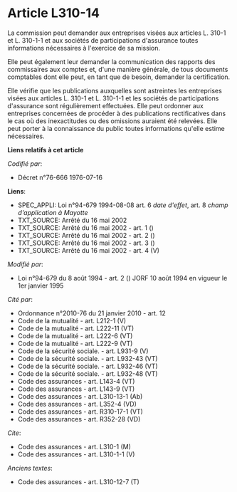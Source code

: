 # Article L310-14

La commission peut demander aux entreprises visées aux articles L. 310-1 et L. 310-1-1 et aux sociétés de participations
d'assurance toutes informations nécessaires à l'exercice de sa mission.

Elle peut également leur demander la communication des rapports des commissaires aux comptes et, d'une manière générale, de
tous documents comptables dont elle peut, en tant que de besoin, demander la certification.

Elle vérifie que les publications auxquelles sont astreintes les entreprises visées aux articles L. 310-1 et L. 310-1-1 et
les sociétés de participations d'assurance sont régulièrement effectuées. Elle peut ordonner aux entreprises concernées de
procéder à des publications rectificatives dans le cas où des inexactitudes ou des omissions auraient été relevées. Elle peut
porter à la connaissance du public toutes informations qu'elle estime nécessaires.

**Liens relatifs à cet article**

_Codifié par_:

  - Décret n°76-666 1976-07-16

**Liens**:

  - SPEC_APPLI: Loi n°94-679 1994-08-08 art. 6 *date d'effet*, art. 8 *champ d'application à Mayotte*
  - TXT_SOURCE: Arrêté du 16 mai 2002
  - TXT_SOURCE: Arrêté du 16 mai 2002 - art. 1 ()
  - TXT_SOURCE: Arrêté du 16 mai 2002 - art. 2 ()
  - TXT_SOURCE: Arrêté du 16 mai 2002 - art. 3 ()
  - TXT_SOURCE: Arrêté du 16 mai 2002 - art. 4 (V)

_Modifié par_:

  - Loi n°94-679 du 8 août 1994 - art. 2 () JORF 10 août 1994 en vigueur le 1er janvier 1995

_Cité par_:

  - Ordonnance n°2010-76 du 21 janvier 2010 - art. 12
  - Code de la mutualité - art. L212-1 (V)
  - Code de la mutualité - art. L222-11 (VT)
  - Code de la mutualité - art. L222-6 (VT)
  - Code de la mutualité - art. L222-9 (VT)
  - Code de la sécurité sociale. - art. L931-9 (V)
  - Code de la sécurité sociale. - art. L932-43 (VT)
  - Code de la sécurité sociale. - art. L932-46 (VT)
  - Code de la sécurité sociale. - art. L932-48 (VT)
  - Code des assurances - art. L143-4 (VT)
  - Code des assurances - art. L143-9 (VT)
  - Code des assurances - art. L310-13-1 (Ab)
  - Code des assurances - art. L352-4 (VD)
  - Code des assurances - art. R310-17-1 (VT)
  - Code des assurances - art. R352-28 (VD)

_Cite_:

  - Code des assurances - art. L310-1 (M)
  - Code des assurances - art. L310-1-1 (V)

_Anciens textes_:

  - Code des assurances - art. L310-12-7 (T)
